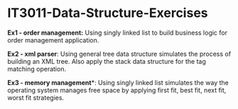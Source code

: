 # IT3011-Data-Structure-Exercises

**Ex1 - order management:** Using singly linked list to build business logic for order management application.

**Ex2 - xml parser**: Using general tree data structure simulates the process of building an XML tree. Also apply the stack data structure for the tag matching operation.

**Ex3 - memory management***: Using singly linked list simulates the way the operating system manages free space by applying first fit, best fit, next fit, worst fit strategies.
